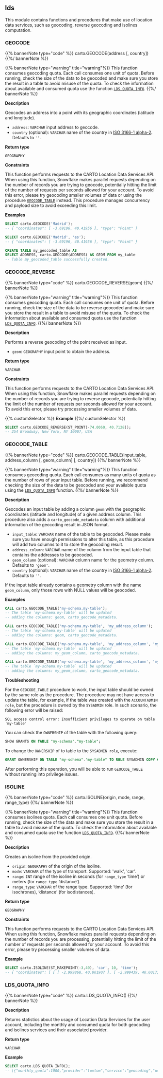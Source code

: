 ## lds

<div class="badges"><div class="experimental"><div class="advanced"></div></div>

This module contains functions and procedures that make use of location data services, such as geocoding, reverse geocoding and isolines computation.

### GEOCODE

{{% bannerNote type="code" %}}
carto.GEOCODE(address [, country])
{{%/ bannerNote %}}

{{% bannerNote type="warning" title="warning"%}}
This function consumes geocoding quota. Each call consumes one unit of quota. Before running, check the size of the data to be geocoded and make sure you store the result in a table to avoid misuse of the quota. To check the information about available and consumed quota use the function [`LDS_QUOTA_INFO`](#lds_quota_info).
{{%/ bannerNote %}}

**Description**

Geocodes an address into a point with its geographic coordinates (latitude and longitude).

* `address`: `VARCHAR` input address to geocode.
* `country` (optional): `VARCHAR` name of the country in [ISO 3166-1 alpha-2](https://en.wikipedia.org/wiki/ISO_3166-1_alpha-2). Defaults to `''`.

**Return type**

`GEOGRAPHY`

**Constraints**

This function performs requests to the CARTO Location Data Services API. When using this function, Snowflake makes parallel requests depending on the number of records you are trying to geocode, potentially hitting the limit of the number of requests per seconds allowed for your account. To avoid this error, please try geocoding smaller volumes of data or using the procedure [`GEOCODE_TABLE`](#geocode_table) instead. This procedure manages concurrency and payload size to avoid exceeding this limit.

**Examples**

```sql
SELECT carto.GEOCODE('Madrid');
-- { "coordinates": [ -3.69196, 40.41956 ], "type": "Point" }
```

```sql
SELECT carto.GEOCODE('Madrid', 'es');
-- { "coordinates": [ -3.69196, 40.41956 ], "type": "Point" }
```

```sql
CREATE TABLE my_geocoded_table AS
SELECT ADDRESS, carto.GEOCODE(ADDRESS) AS GEOM FROM my_table
-- Table my_geocoded_table successfully created.
```

### GEOCODE_REVERSE

{{% bannerNote type="code" %}}
carto.GEOCODE_REVERSE(geom)
{{%/ bannerNote %}}

{{% bannerNote type="warning" title="warning"%}}
This function consumes geocoding quota. Each call consumes one unit of quota. Before running, check the size of the data to be reverse geocoded and make sure you store the result in a table to avoid misuse of the quota. To check the information about available and consumed quota use the function [`LDS_QUOTA_INFO`](#lds_quota_info).
{{%/ bannerNote %}}

**Description**

Performs a reverse geocoding of the point received as input.

* `geom`: `GEOGRAPHY` input point to obtain the address.

**Return type**

`VARCHAR`

**Constraints**

This function performs requests to the CARTO Location Data Services API. When using this function, Snowflake makes parallel requests depending on the number of records you are trying to reverse geocode, potentially hitting the limit of the number of requests per seconds allowed for your account. To avoid this error, please try processing smaller volumes of data.

{{% customSelector %}}
**Example**
{{%/ customSelector %}}

```sql
SELECT carto.GEOCODE_REVERSE(ST_POINT(-74.0060, 40.7128));
-- 254 Broadway, New York, NY 10007, USA
```

### GEOCODE_TABLE

{{% bannerNote type="code" %}}
carto.GEOCODE_TABLE(input_table, address_column [, geom_column] [, country])
{{%/ bannerNote %}}

{{% bannerNote type="warning" title="warning"%}}
This function consumes geocoding quota. Each call consumes as many units of quota as the number of rows of your input table. Before running, we recommend checking the size of the data to be geocoded and your available quota using the [`LDS_QUOTA_INFO`](#lds_quota_info) function.
{{%/ bannerNote %}}

**Description**

Geocodes an input table by adding a column `geom` with the geographic coordinates (latitude and longitude) of a given address column. This procedure also adds a `carto_geocode_metadata` column with additional information of the geocoding result in JSON format.

* `input_table`: `VARCHAR` name of the table to be geocoded. Please make sure you have enough permissions to alter this table, as this procedure will add two columns to it to store the geocoding result.
* `address_column`: `VARCHAR` name of the column from the input table that contains the addresses to be geocoded.
* `geom_column` (optional): `VARCHAR` column name for the geometry column. Defaults to `'geom'`.
* `country` (optional): `VARCHAR` name of the country in [ISO 3166-1 alpha-2](https://en.wikipedia.org/wiki/ISO_3166-1_alpha-2). Defaults to `''`.

If the input table already contains a geometry column with the name `geom_column`, only those rows with NULL values will be geocoded.

**Examples**

```sql
CALL carto.GEOCODE_TABLE('my-schema.my-table');
-- The table `my-schema.my-table` will be updated
-- adding the columns: geom, carto_geocode_metadata.
```

```sql
CALL carto.GEOCODE_TABLE('my-schema.my-table', 'my_address_column');
-- The table `my-schema.my-table` will be updated
-- adding the columns: geom, carto_geocode_metadata.
```

```sql
CALL carto.GEOCODE_TABLE('my-schema.my-table', 'my_address_column', 'my_geom_column');
-- The table `my-schema.my-table` will be updated
-- adding the columns: my_geom_column, carto_geocode_metadata.
```

```sql
CALL carto.GEOCODE_TABLE('my-schema.my-table', 'my_address_column', 'my_geom_column', 'my_country');
-- The table `my-schema.my-table` will be updated
-- adding the columns: my_geom_column, carto_geocode_metadata.
```

**Troubleshooting**

For the `GEOCODE_TABLE` procedure to work, the input table should be owned by the same role as the procedure. The procedure may not have access to update the table, for example, if the table was created with the `ACCOUNTADMIN role`, but the  procedure is owned by the `SYSADMIN` role. In such scenario, the following error will be raised:

```
SQL access control error: Insufficient privileges to operate on table 'my-table'
```

You can check the `OWNERSHIP` of the table with the following query:

```sql
SHOW GRANTS ON TABLE "my-schema"."my-table";
```

To change the `OWNERSHIP` of to table to the `SYSADMIN role`, execute:

```sql
GRANT OWNERSHIP ON TABLE "my-schema"."my-table" TO ROLE SYSADMIN COPY CURRENT GRANTS;
```

After performing this operation, you will be able to run `GEOCODE_TABLE` without running into privilege issues.

### ISOLINE

{{% bannerNote type="code" %}}
carto.ISOLINE(origin, mode, range, range_type)
{{%/ bannerNote %}}

{{% bannerNote type="warning" title="warning"%}}
This function consumes isolines quota. Each call consumes one unit quota. Before running, check the size of the data and make sure you store the result in a table to avoid misuse of the quota. To check the information about available and consumed quota use the function [`LDS_QUOTA_INFO`](#lds_quota_info).
{{%/ bannerNote %}}

**Description**

Creates an isoline from the provided origin.

* `origin`: `GEOGRAPHY` of the origin of the isoline.
* `mode`: `VARCHAR` of the type of transport. Supported: 'walk', 'car'.
* `range`: `INT` range of the isoline in seconds (for `range_type` ‘time’) or meters (for `range_type` ‘distance’).
* `range_type`: `VARCHAR` of the range type. Supported: ‘time’ (for isochrones), ‘distance’ (for isodistances).

**Return type**

`GEOGRAPHY`

**Constraints**

This function performs requests to the CARTO Location Data Services API. When using this function, Snowflake makes parallel requests depending on the number of records you are processing, potentially hitting the limit of the number of requests per seconds allowed for your account. To avoid this error, please try processing smaller volumes of data.

**Example**

```sql
SELECT carto.ISOLINE(ST_MAKEPOINT(-3,40), 'car', 10, 'time');
-- { "coordinates": [ [ [ -2.999868, 40.001907 ], [ -2.999439, 40.001736 ], [ -2.999096, 40.000706 ], [ -2.998066, 40.000362 ], [ ...
```

### LDS_QUOTA_INFO

{{% bannerNote type="code" %}}
carto.LDS_QUOTA_INFO()
{{%/ bannerNote %}}

**Description**

Returns statistics about the usage of Location Data Services for the user account, including the monthly and consumed quota for both geocoding and isolines services and their associated provider.

**Return type**

`VARCHAR`

**Example**

```sql
SELECT carto.LDS_QUOTA_INFO();
-- [{"monthly_quota":1000,"provider":"tomtom","service":"geocoding","used_quota":10},{"monthly_quota":100,"provider":"here","service":"isolines","used_quota":10}]
```